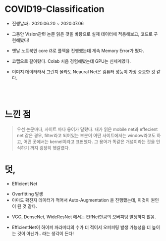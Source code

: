 # COVID19-Classification

- 진행날짜 : 2020.06.20 ~ 2020.07.06


- 그동안 Vision관련 논문 읽은 것을 바탕으로 실제 데이터에 적용해보고, 코드로 구현해봤다!
- 옛날 노트북인 core i3로 플젝을 진행했는데 계속 Memory Error가 떴다.
- 코랩으로 갈아탔다. Colab 처음 경험해봤는데 GPU는 신세계였다.
- 이미지 데이터라서 그런지 몰라도 Neaural Net은 컴퓨터 성능이 가장 중요한 것 같다.

</br>
</br>



 # 느낀 점
 > 우선 논문마다, 사이트 마다 용어가 달랐다. 내가 읽은 mobile net과 effecient net 같은 경우, filter라고 되어있는 부분이 어떤 사이트에서는 window라고도 하고, 어떤 곳에서는 kernel이라고 표현했다. 그 용어가 똑같은 개념이라는 것을 인식하기 까지 굉장히 헷갈렸다.
 
 # 덧,
 + Efficient Net
 - Overfitting 발생
 - 아마도 확진자 데이터가 적어서 Auto-Augmentation 을 진행했는데, 이것이 원인이 된 것 같다.

+ VGG, DenseNet, WideResNet 에서는 EffNet만큼의 오버피팅 발생하지 않음.
 - EfficientNet이 하이퍼 파라미터의 수가 더 적어서 오퍼피팅 발생 가능성을 더 높이는 것이 아닌가.. 라는 생각이 든다!
